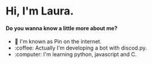 
  <h1> Hi, I'm Laura. </h1>
  <h4> Do you wanna know a little more about me? </h4>
  <ul>
       <li>👋 I'm known as Pin on the internet. </li>
       <li> :coffee: Actually I'm developing a bot with discod.py. </li> 
       <li> :computer: I'm learning python, javascript and C. </li>
</ul>
</html>


